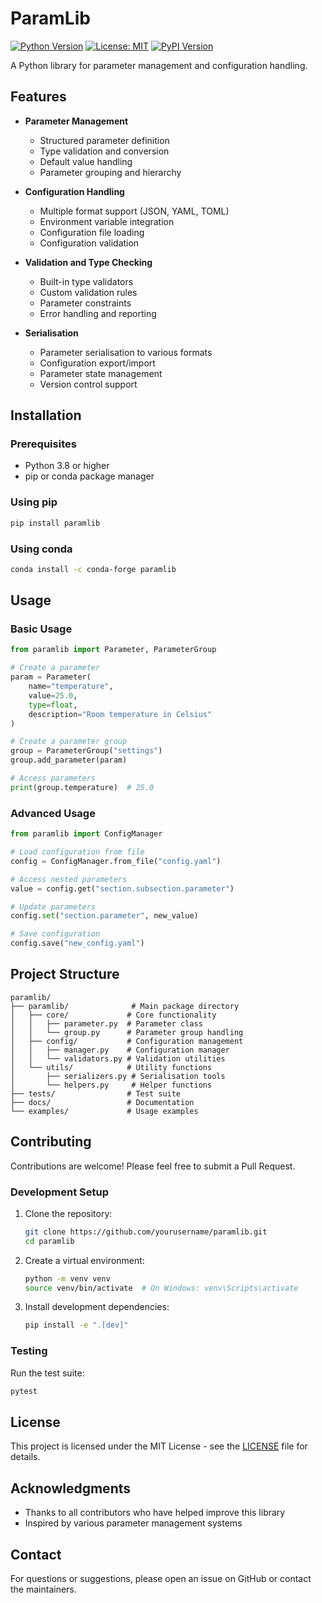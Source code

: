 # ParamLib

[![Python Version](https://img.shields.io/badge/python-3.8%2B-blue.svg)](https://www.python.org/downloads/)
[![License: MIT](https://img.shields.io/badge/License-MIT-yellow.svg)](https://opensource.org/licenses/MIT)
[![PyPI Version](https://img.shields.io/pypi/v/paramlib.svg)](https://pypi.org/project/paramlib/)

A Python library for parameter management and configuration handling.

## Features

- **Parameter Management**
  - Structured parameter definition
  - Type validation and conversion
  - Default value handling
  - Parameter grouping and hierarchy

- **Configuration Handling**
  - Multiple format support (JSON, YAML, TOML)
  - Environment variable integration
  - Configuration file loading
  - Configuration validation

- **Validation and Type Checking**
  - Built-in type validators
  - Custom validation rules
  - Parameter constraints
  - Error handling and reporting

- **Serialisation**
  - Parameter serialisation to various formats
  - Configuration export/import
  - Parameter state management
  - Version control support

## Installation

### Prerequisites

- Python 3.8 or higher
- pip or conda package manager

### Using pip

```bash
pip install paramlib
```

### Using conda

```bash
conda install -c conda-forge paramlib
```

## Usage

### Basic Usage

```python
from paramlib import Parameter, ParameterGroup

# Create a parameter
param = Parameter(
    name="temperature",
    value=25.0,
    type=float,
    description="Room temperature in Celsius"
)

# Create a parameter group
group = ParameterGroup("settings")
group.add_parameter(param)

# Access parameters
print(group.temperature)  # 25.0
```

### Advanced Usage

```python
from paramlib import ConfigManager

# Load configuration from file
config = ConfigManager.from_file("config.yaml")

# Access nested parameters
value = config.get("section.subsection.parameter")

# Update parameters
config.set("section.parameter", new_value)

# Save configuration
config.save("new_config.yaml")
```

## Project Structure

```text
paramlib/
├── paramlib/              # Main package directory
│   ├── core/             # Core functionality
│   │   ├── parameter.py  # Parameter class
│   │   └── group.py      # Parameter group handling
│   ├── config/           # Configuration management
│   │   ├── manager.py    # Configuration manager
│   │   └── validators.py # Validation utilities
│   └── utils/            # Utility functions
│       ├── serializers.py # Serialisation tools
│       └── helpers.py     # Helper functions
├── tests/                # Test suite
├── docs/                 # Documentation
└── examples/             # Usage examples
```

## Contributing

Contributions are welcome! Please feel free to submit a Pull Request.

### Development Setup

1. Clone the repository:

   ```bash
   git clone https://github.com/yourusername/paramlib.git
   cd paramlib
   ```

2. Create a virtual environment:

   ```bash
   python -m venv venv
   source venv/bin/activate  # On Windows: venv\Scripts\activate
   ```

3. Install development dependencies:

   ```bash
   pip install -e ".[dev]"
   ```

### Testing

Run the test suite:

```bash
pytest
```

## License

This project is licensed under the MIT License - see the [LICENSE](LICENSE) file for details.

## Acknowledgments

- Thanks to all contributors who have helped improve this library
- Inspired by various parameter management systems

## Contact

For questions or suggestions, please open an issue on GitHub or contact the maintainers.
